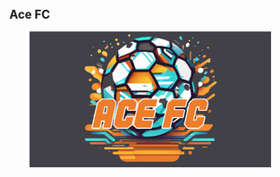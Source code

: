 ## Ace FC

<div align="center">
	<img alt="Ace FC" src="app/src/main/res/drawable/app_icon.png">
</div>


